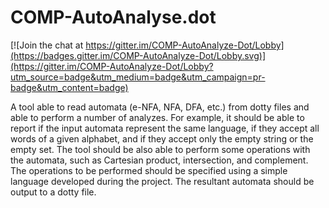 # COMP-AutoAnalyse.dot
 
[![Join the chat at https://gitter.im/COMP-AutoAnalyze-Dot/Lobby](https://badges.gitter.im/COMP-AutoAnalyze-Dot/Lobby.svg)](https://gitter.im/COMP-AutoAnalyze-Dot/Lobby?utm_source=badge&utm_medium=badge&utm_campaign=pr-badge&utm_content=badge) 


A tool able to read automata (e-NFA, NFA, DFA, etc.) from dotty files and able to perform a number of analyzes. For example, it should be able to report if the input automata represent the same language, if they accept all words of a given alphabet, and if they accept only the empty string or the empty set. The tool should be also able to perform some operations with the automata, such as Cartesian product, intersection, and complement. The operations to be performed should be specified using a simple language developed during the project. The resultant automata should be output to a dotty file.

